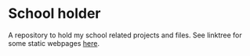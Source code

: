 # School holder
A repository to hold my school related projects and files. See linktree for some static webpages [here](https://aguilarlagunasarturo.github.io/school-holder/).
